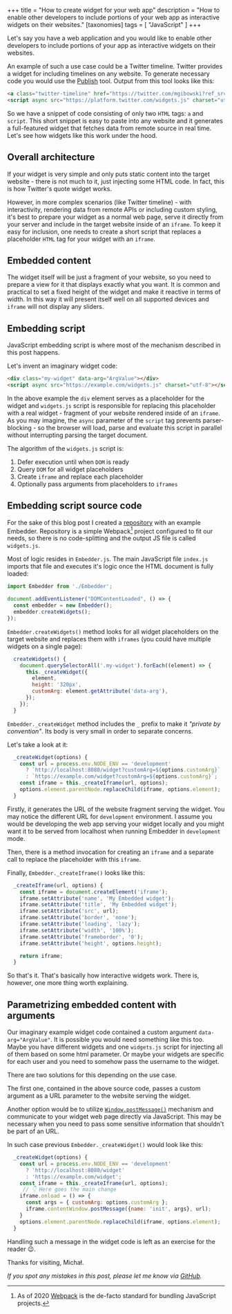 +++
title = "How to create widget for your web app"
description = "How to enable other developers to include portions of your web app as interactive widgets on their websites."
[taxonomies]
tags = [ "JavaScript" ]
+++

Let's say you have a web application and you would like to enable other developers to include portions of your app as interactive widgets on their websites.

An example of such a use case could be a Twitter timeline. Twitter provides a widget for including timelines on any website. To generate necessary code you would use the [Publish](https://publish.twitter.com) tool. Output from this tool looks like this:

```HTML
<a class="twitter-timeline" href="https://twitter.com/mgibowski?ref_src=twsrc%5Etfw">Tweets by mgibowski</a>
<script async src="https://platform.twitter.com/widgets.js" charset="utf-8"></script>
```

So we have a snippet of code consisting of only two `HTML` tags: `a` and `script`. This short snippet is easy to paste into any website and it generates a full-featured widget that fetches data from remote source in real time. Let's see how widgets like this work under the hood.

## Overall architecture

If your widget is very simple and only puts static content into the target website - there is not much to it, just injecting some HTML code. In fact, this is how Twitter's quote widget works.

However, in more complex scenarios (like Twitter timeline) - with interactivity, rendering data from remote APIs or including custom styling, it's best to prepare your widget as a normal web page, serve it directly from your server and include in the target website inside of an `iframe`. To keep it easy for inclusion, one needs to create a short script that replaces a placeholder `HTML` tag for your widget with an `iframe`.

## Embedded content

The widget itself will be just a fragment of your website, so you need to prepare a view for it that displays exactly what you want. It is common and practical to set a fixed height of the widget and make it reactive in terms of width. In this way it will present itself well on all supported devices and `iframe` will not display any sliders.

## Embedding script

JavaScript embedding script is where most of the mechanism described in this post happens.

Let's invent an imaginary widget code:

```HTML
<div class="my-widget" data-arg="ArgValue"></div>
<script async src="https://example.com/widgets.js" charset="utf-8"></script>
```

In the above example the `div` element serves as a placeholder for the widget and `widgets.js` script is responsible for replacing this placeholder with a real widget - fragment of your website rendered inside of an `iframe`. As you may imagine, the `async` parameter of the `script` tag prevents parser-blocking - so the browser will load, parse and evaluate this script in parallel without interrupting parsing the target document.

The algorithm of the `widgets.js` script is:

1. Defer execution until when `DOM` is ready
2. Query `DOM` for all widget placeholders
3. Create `iframe` and replace each placeholder
4. Optionally pass arguments from placeholders to `iframes`

## Embedding script source code

For the sake of this blog post I created a [repository](https://github.com/mgibowski/widget-embedder-example) with an example Embedder. Repository is a simple Webpack[^1] project configured to fit our needs, so there is no code-splitting and the output JS file is called `widgets.js`.

Most of logic resides in `Embedder.js`. The main JavaScript file `index.js` imports that file and executes it's logic once the HTML document is fully loaded:

```Javascript
import Embedder from './Embedder';

document.addEventListener("DOMContentLoaded", () => {
  const embedder = new Embedder();
  embedder.createWidgets();
});
```

`Embedder.createWidgets()` method looks for all widget placeholders on the target website and replaces them with `iframes` (you could have multiple widgets on a single page):

```Javascript
  createWidgets() {
    document.querySelectorAll('.my-widget').forEach((element) => {
      this._createWidget({
        element,
        height: '320px',
        customArg: element.getAttribute('data-arg'),
      });
    });
  }
```

`Embedder._createWidget` method includes the `_` prefix to make it _"private by convention"_. Its body is very small in order to separate concerns.

Let's take a look at it:

```Javascript
  _createWidget(options) {
    const url = process.env.NODE_ENV == 'development'
      ? `http://localhost:8080/widget?customArg=${options.customArg}`
      : `https://example.com/widget?customArg=${options.customArg}`;
    const iframe = this._createIframe(url, options);
    options.element.parentNode.replaceChild(iframe, options.element);
  }
```

Firstly, it generates the URL of the website fragment serving the widget. You may notice the different URL for `development` environment. I assume you would be developing the web app serving your widget locally and you might want it to be served from localhost when running Embedder in `development` mode.

Then, there is a method invocation for creating an `iframe` and a separate call to replace the placeholder with this `iframe`.

Finally, `Embedder._createIframe()` looks like this:

```Javascript
  _createIframe(url, options) {
    const iframe = document.createElement('iframe');
    iframe.setAttribute('name', 'My Embedded widget');
    iframe.setAttribute('title', 'My Embedded widget');
    iframe.setAttribute('src', url);
    iframe.setAttribute('border', 'none');
    iframe.setAttribute('loading', 'lazy');
    iframe.setAttribute('width', '100%');
    iframe.setAttribute('frameborder', '0');
    iframe.setAttribute('height', options.height);

    return iframe;
  }
```

So that's it. That's basically how interactive widgets work.
There is, however, one more thing worth explaining.

## Parametrizing embedded content with arguments

Our imaginary example widget code contained a custom argument `data-arg="ArgValue"`. It is possible you would need something like this too. Maybe you have different widgets and one `widgets.js` script for injecting all of them based on some html parameter. Or maybe your widgets are specific for each user and you need to somehow pass the username to the widget.

There are two solutions for this depending on the use case.

The first one, contained in the above source code, passes a custom argument as a URL parameter to the website serving the widget.

Another option would be to utilize [`Window.postMessage()`](https://developer.mozilla.org/en-US/docs/Web/API/Window/postMessage) mechanism and communicate to your widget web page directly via JavaScript. This may be necessary when you need to pass some sensitive information that shouldn't be part of an URL.

In such case previous `Embedder._createWidget()` would look like this:

```Javascript
  _createWidget(options) {
    const url = process.env.NODE_ENV == 'development'
      ? 'http://localhost:8080/widget'
      : 'https://example.com/widget';
    const iframe = this._createIframe(url, options);
     // 👇 Here goes the main change
    iframe.onload = () => {
      const args = { customArg: options.customArg };
      iframe.contentWindow.postMessage({name: 'init', args}, url);
    }
    options.element.parentNode.replaceChild(iframe, options.element);
  }
```

Handling such a message in the widget code is left as an exercise for the reader 😉.

Thanks for visiting,
Michał.

_If you spot any mistakes in this post, please let me know via [GitHub](https://github.com/mgibowski/mgibowski.dev/pull/1/files)._

[^1]: As of 2020 [Webpack](https://webpack.js.org/) is the de-facto standard for bundling JavaScript projects.
